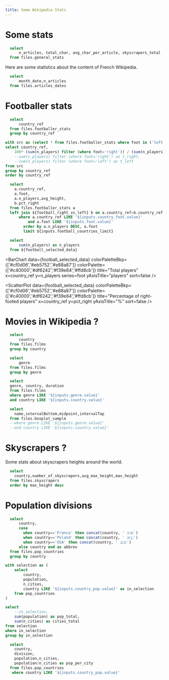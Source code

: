 ```yaml
---
title: Some Wikipedia Stats
---
```


# Some stats

```sql stats
  select
      n_articles, total_char, avg_char_per_article, skyscrapers_total
  from files.general_stats
```



Here are some statistics about the content of French Wikipedia.

<BigValue 
  data={stats} 
  value=n_articles
  title="Articles"
  fmt='#,##0.000,,"M"'
/>

<BigValue 
  data={stats} 
  value=total_char
  title="Total characters"
  fmt=num2b
/>

<BigValue 
  data={stats} 
  value=avg_char_per_article
  title="Characters per article (avg.)"
  fmt=num1k
/>


```sql article_dates
  select
      month_date,n_articles
  from files.articles_dates
```

<BarChart
    data={article_dates}
    title="Last modification date"
    x=month_date
    y=n_articles
    yAxisTitle="articles"
/>



# Footballer stats

[//]: # (Data selectors for football)

```sql countries_football
  select
      country_ref
  from files.footballer_stats
  group by country_ref
```

<Grid cols=2>
<div class="flex">
    <BigValue 
      data={stats_football} 
      value=n_players
      title="Players"
      fmt=id
    />
    <Dropdown data={countries_football} name=country_foot value=country_ref >
        <DropdownOption value="%" valueLabel="All Coutries"/>
    </Dropdown>
    <Dropdown name=foot >
        <DropdownOption valueLabel="Any foot" value="%"/>
        <DropdownOption valueLabel="Left" value="left" />
        <DropdownOption valueLabel="Right" value="right" />
        <DropdownOption valueLabel="Both" value="both" />
    </Dropdown>
</div>
<div>
    <Slider
      title="Countries"
      name=football_countries_limit
      min=5
      max=300
      step=1
    />
</div>

</Grid>
   



[//]: # (Computed selected data for football)

```sql football_right_vs_left
with src as (select * from files.footballer_stats where foot in ('left', 'right'))
select country_ref,
    100* (sum(n_players) filter (where foot='right')) / (sum(n_players) filter (where foot='right')+sum(n_players) filter (where foot='left')) as pct_right
    --sum(n_players) filter (where foot='right') as t_right,
    --sum(n_players) filter (where foot='left') as t_left
from src
group by country_ref
order by country_ref
```

```sql football_selected_data
  select
    a.country_ref,
    a.foot,
    a.n_players,avg_height, 
    b.pct_right
  from files.footballer_stats a
  left join ${football_right_vs_left} b on a.country_ref=b.country_ref
      where a.country_ref LIKE '${inputs.country_foot.value}'
          and a.foot LIKE '${inputs.foot.value}'
        order by a.n_players DESC, a.foot
        limit ${inputs.football_countries_limit}

```

```sql stats_football
  select
      sum(n_players) as n_players
  from ${football_selected_data}
```

[//]: # (Graphs for football)



<BarChart
    data={football_selected_data}
    colorPaletteBkp={['#cf0d06','#eb5752','#e88a87']}
    colorPalette={['#c40000','#df6242','#f39e84','#ffd8cb']}
    title="Total players"
    x=country_ref
    y=n_players
    series=foot
    yAxisTitle="players"
    sort=false
/>

<ScatterPlot
    data={football_selected_data}
    colorPaletteBkp={['#cf0d06','#eb5752','#e88a87']}
    colorPalette={['#c40000','#df6242','#f39e84','#ffd8cb']}
    title="Percentage of right-footed players"
    x=country_ref
    y=pct_right
    yAxisTitle="%"
    sort=false
/>

# Movies in Wikipedia ?


```sql countries
  select
      country
  from files.films
  group by country
```

```sql genres
  select
      genre
  from files.films
  group by genre
```

<Dropdown data={countries} name=country value=country >
    <DropdownOption value="%" valueLabel="All Coutries"/>
</Dropdown>

<Dropdown data={genres} name=genre value=genre>
    <DropdownOption value="%" valueLabel="All Genres"/>
</Dropdown>


```sql all_durations
  select 
  genre, country, duration
  from files.films
  where genre LIKE '${inputs.genre.value}'
  and country LIKE '${inputs.country.value}'
```


```sql boxplot_data
  select 
    name,intervalBottom,midpoint,intervalTop
  from files.boxplot_sample
  --where genre LIKE '${inputs.genre.value}'
  --and country LIKE '${inputs.country.value}'
```


<BarChart
    data={all_durations}
    title="Average movie duration, {inputs.country.label}"
    x=genre
    y=duration
    series=country
    type=grouped
    yAxisTitle="minutes"
/>


<BoxPlot 
    data={boxplot_data}
    title="Movie duration, aggregated for {inputs.country.label} and {inputs.genre.label}"
    name=name
    intervalBottom=intervalBottom
    midpoint=midpoint
    intervalTop=intervalTop
    yFmt=usd0
/>

# Skyscrapers ?

Some stats about skyscrapers heights around the world.




<BigValue 
  data={stats} 
  value=skyscrapers_total
  title="Skyscrapers found"
  fmt=id
/>

```sql skyscrapers
  select
    country,number_of_skyscrapers,avg_max_height,max_height
  from files.skyscrapers
  order by max_height desc
```

<BarChart
    data={skyscrapers}
    title="Skyscrapers around the world"
    x=country
    y2=number_of_skyscrapers
    y=max_height
    type=grouped
    yAxisTitle="meters"
    y2AxisTitle="buildings"
/>


# Population divisions

```sql countries_pop
  select
      country,
      case 
        when country=='France' then concat(country, ' 🇫🇷')
        when country=='Poland' then concat(country, ' 🇵🇱')
        when country=='USA' then concat(country, ' 🇺🇸')
      else country end as abbrev
  from files.pop_countries
  group by country
```

<Dropdown data={countries_pop} name=country_pop value=country label=abbrev >
    <DropdownOption value="%" valueLabel="All Coutries"/>
</Dropdown>


```sql population_totals
with selection as (
    select 
        country,
        population,
        n_cities,
        country LIKE '${inputs.country_pop.value}' as in_selection
    from pop_countries
)

select 
    --in_selection,
    sum(population) as pop_total,
    sum(n_cities) as cities_total
from selection
where in_selection
group by in_selection

```

<BigValue 
  data={population_totals} 
  value=pop_total
  title="Selected population"
  fmt=num2m
/>

<BigValue 
  data={population_totals} 
  value=cities_total
  title="Selected cities"
  fmt=num1k
/>


```sql population
  select
    country,
    division,
    population,n_cities,
    population/n_cities as pop_per_city
  from files.pop_countries
   where country LIKE '${inputs.country_pop.value}'
```

<BarChart
    data={population}
    title="Most populated divisions in {inputs.country_pop.label}"
    x=division
    y=pop_per_city
    y2=population
    type=grouped
    yAxisTitle="inhabitants"
    y2AxisTitle="cities"
/>
